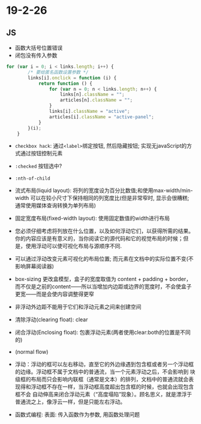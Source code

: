 # 19-2-26

## JS

* 函数大括号位置错误
* 闭包没有传入参数
```js
for (var i = 0; i < links.length; i++) {
        /* 要给匿名函数设置参数 */
        links[i].onclick = function (i) {
            return function () {
                for (var n = 0; n < links.length; n++) {
                    links[n].className = "";
                    articles[n].className = "";
                }
                links[i].className = "active";
                articles[i].className = "active-panel";
            }
        }(i);
    }
```
* `checkbox hack`: 通过`<label>`绑定按钮, 然后隐藏按钮; 实现无javaScript的方式通过按钮控制元素
* `:checked` 按钮选中?
* `:nth-of-child`
* 流式布局(liquid layout): 将列的宽度设为百分比数值;和使用max-width/min-width 可以在较小尺寸下保持相同的列宽度比(但是非常窄时, 显示会很糟糕; 通常使用媒体查询转换为单列布局)
* 固定宽度布局(fixed-width layout): 使用固定数值的width进行布局
* 您必须仔细考虑将列放在什么位置，以及如何浮动它们，以获得所需的结果。你的内容应该是有意义的，当你阅读它的源代码和它的视觉布局的时候；但是，使用浮动可以使可视化布局与源顺序不同.
* 可以通过浮动改变元素可视化的布局位置; 而元素在文档中的实际位置不变(不影响屏幕阅读器)
* box-sizing 更改盒模型，盒子的宽度取值为 content + padding + border，而不仅是之前的content——所以当增加内边距或边界的宽度时，不会使盒子更宽——而是会使内容调整得更窄
* 非浮动外边距不能用于它们和浮动元素之间来创建空间
* 清除浮动(clearing float): clear
* 闭合浮动(Enclosing float): 包裹浮动元素(两者使用clear:both的位置是不同的)
* (normal flow)
* 浮动：浮动的框可以左右移动，直至它的外边缘遇到包含框或者另一个浮动框的边缘。浮动框不属于文档中的普通流，当一个元素浮动之后，不会影响到 块级框的布局而只会影响内联框（通常是文本）的排列，文档中的普通流就会表现得和浮动框不存在一样，当浮动框高度超出包含框的时候，也就会出现包含框不会 自动伸高来闭合浮动元素（“高度塌陷”现象）。顾名思义，就是漂浮于普通流之上，像浮云一样，但是只能左右浮动。

* 函数式编程: 表面: 传入函数作为参数, 用函数处理问题